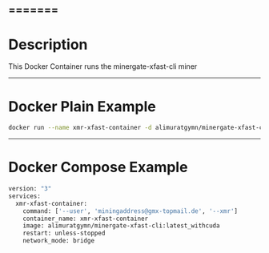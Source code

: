 =======
----------------
Description
==================

This Docker Container runs the minergate-xfast-cli miner


----------------
Docker Plain Example
==================
```bash
docker run --name xmr-xfast-container -d alimuratgymn/minergate-xfast-cli:latest --user miningaddress@gmx-topmail.de --xmr
```

----------------
Docker Compose Example
==================
```bash
version: "3"
services:
  xmr-xfast-container:
    command: ['--user', 'miningaddress@gmx-topmail.de', '--xmr']
    container_name: xmr-xfast-container
    image: alimuratgymn/minergate-xfast-cli:latest_withcuda
    restart: unless-stopped
    network_mode: bridge
```
